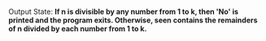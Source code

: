 Output State: **If n is divisible by any number from 1 to k, then 'No' is printed and the program exits. Otherwise, seen contains the remainders of n divided by each number from 1 to k.**